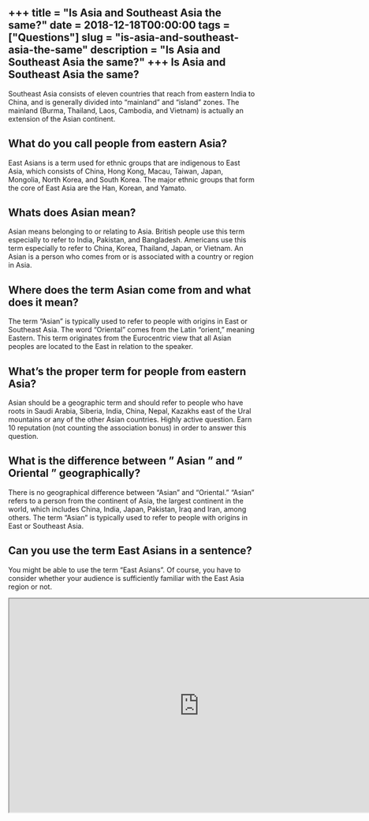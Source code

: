 +++
title = "Is Asia and Southeast Asia the same?"
date = 2018-12-18T00:00:00
tags = ["Questions"]
slug = "is-asia-and-southeast-asia-the-same"
description = "Is Asia and Southeast Asia the same?"
+++
Is Asia and Southeast Asia the same?
------------------------------------

Southeast Asia consists of eleven countries that reach from eastern India to China, and is generally divided into “mainland” and “island” zones. The mainland (Burma, Thailand, Laos, Cambodia, and Vietnam) is actually an extension of the Asian continent.

What do you call people from eastern Asia?
------------------------------------------

East Asians is a term used for ethnic groups that are indigenous to East Asia, which consists of China, Hong Kong, Macau, Taiwan, Japan, Mongolia, North Korea, and South Korea. The major ethnic groups that form the core of East Asia are the Han, Korean, and Yamato.

Whats does Asian mean?
----------------------

Asian means belonging to or relating to Asia. British people use this term especially to refer to India, Pakistan, and Bangladesh. Americans use this term especially to refer to China, Korea, Thailand, Japan, or Vietnam. An Asian is a person who comes from or is associated with a country or region in Asia.

Where does the term Asian come from and what does it mean?
----------------------------------------------------------

The term “Asian” is typically used to refer to people with origins in East or Southeast Asia. The word “Oriental” comes from the Latin “orient,” meaning Eastern. This term originates from the Eurocentric view that all Asian peoples are located to the East in relation to the speaker.

What’s the proper term for people from eastern Asia?
----------------------------------------------------

Asian should be a geographic term and should refer to people who have roots in Saudi Arabia, Siberia, India, China, Nepal, Kazakhs east of the Ural mountains or any of the other Asian countries. Highly active question. Earn 10 reputation (not counting the association bonus) in order to answer this question.

What is the difference between ” Asian ” and ” Oriental ” geographically?
-------------------------------------------------------------------------

There is no geographical difference between “Asian” and “Oriental.” “Asian” refers to a person from the continent of Asia, the largest continent in the world, which includes China, India, Japan, Pakistan, Iraq and Iran, among others. The term “Asian” is typically used to refer to people with origins in East or Southeast Asia.

Can you use the term East Asians in a sentence?
-----------------------------------------------

You might be able to use the term “East Asians”. Of course, you have to consider whether your audience is sufficiently familiar with the East Asia region or not.

<iframe allow="accelerometer; autoplay; clipboard-write; encrypted-media; gyroscope; picture-in-picture" allowfullscreen="" class="__youtube_prefs__  epyt-is-override  no-lazyload" data-no-lazy="1" data-origheight="433" data-origwidth="770" data-skipgform_ajax_framebjll="" height="433" id="_ytid_66513" loading="lazy" src="https://www.youtube.com/embed/q-9DzVfXQpA?enablejsapi=1&autoplay=0&cc_load_policy=0&cc_lang_pref=&iv_load_policy=1&loop=0&modestbranding=0&rel=1&fs=1&playsinline=0&autohide=2&theme=dark&color=red&controls=1&" title="YouTube player" width="770"></iframe>